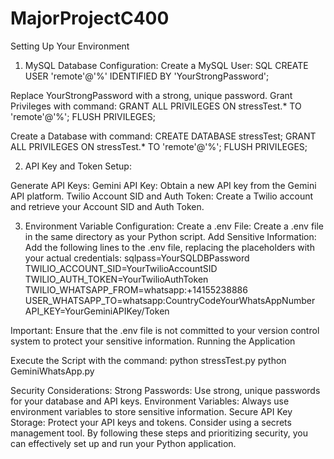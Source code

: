 # MajorProjectC400
Setting Up Your Environment

1. MySQL Database Configuration:
Create a MySQL User:
SQL
CREATE USER 'remote'@'%' IDENTIFIED BY 'YourStrongPassword';

Replace YourStrongPassword with a strong, unique password.
Grant Privileges with command:
GRANT ALL PRIVILEGES ON stressTest.* TO 'remote'@'%';
FLUSH PRIVILEGES;

Create a Database with command:
CREATE DATABASE stressTest;
GRANT ALL PRIVILEGES ON stressTest.* TO 'remote'@'%';
FLUSH PRIVILEGES;


2. API Key and Token Setup:

Generate API Keys:
Gemini API Key: Obtain a new API key from the Gemini API platform.
Twilio Account SID and Auth Token: Create a Twilio account and retrieve your Account SID and Auth Token.


3. Environment Variable Configuration:
Create a .env File: Create a .env file in the same directory as your Python script.
Add Sensitive Information: Add the following lines to the .env file, replacing the placeholders with your actual credentials:
sqlpass=YourSQLDBPassword
TWILIO_ACCOUNT_SID=YourTwilioAccountSID
TWILIO_AUTH_TOKEN=YourTwilioAuthToken
TWILIO_WHATSAPP_FROM=whatsapp:+14155238886
USER_WHATSAPP_TO=whatsapp:CountryCodeYourWhatsAppNumber
API_KEY=YourGeminiAPIKey/Token

Important: Ensure that the .env file is not committed to your version control system to protect your sensitive information.
Running the Application


Execute the Script with the command:
python stressTest.py
python GeminiWhatsApp.py


Security Considerations:
Strong Passwords: Use strong, unique passwords for your database and API keys.
Environment Variables: Always use environment variables to store sensitive information.
Secure API Key Storage: Protect your API keys and tokens. Consider using a secrets management tool.
By following these steps and prioritizing security, you can effectively set up and run your Python application.
